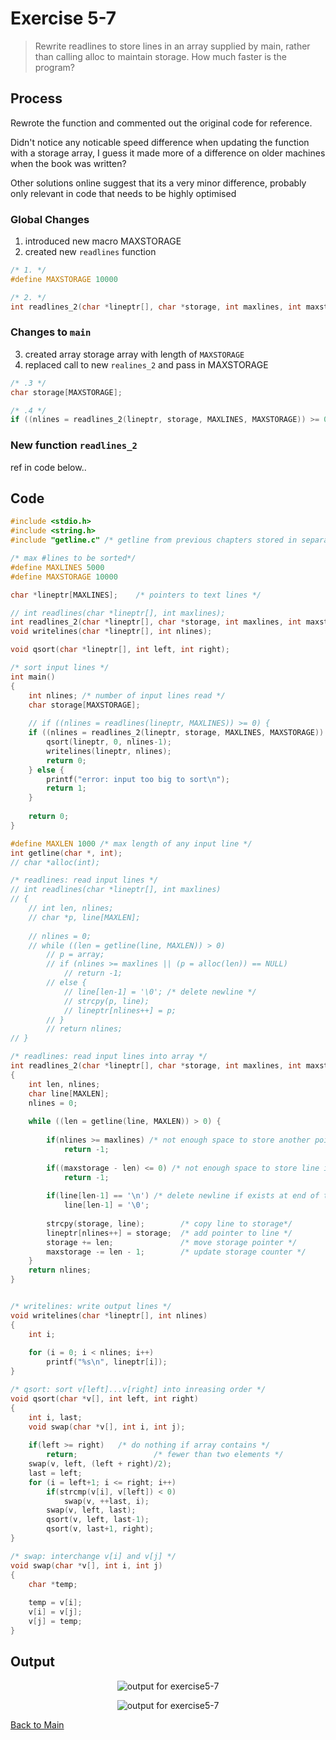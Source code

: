 # Exercise 5-7

> Rewrite readlines to store lines in an array supplied by main, rather than calling alloc to maintain storage. How much faster is the program? 

## Process
Rewrote the function and commented out the original code for reference. 

Didn't notice any noticable speed difference when updating the function with a storage array,
I guess it made more of a difference on older machines when the book was written?

Other solutions online suggest that its a very minor difference, probably only relevant in code that
needs to be highly optimised

### Global Changes
1. introduced new macro MAXSTORAGE
2. created new `readlines` function
```c 
/* 1. */
#define MAXSTORAGE 10000

/* 2. */
int readlines_2(char *lineptr[], char *storage, int maxlines, int maxstorage)
```

### Changes to `main`
3. created array storage array with length of `MAXSTORAGE`
4. replaced call to new `realines_2` and pass in MAXSTORAGE
```c
/* .3 */
char storage[MAXSTORAGE];

/* .4 */
if ((nlines = readlines_2(lineptr, storage, MAXLINES, MAXSTORAGE)) >= 0) {
```

### New function `readlines_2`
ref in code below..


## Code
```c
#include <stdio.h>
#include <string.h>
#include "getline.c" /* getline from previous chapters stored in separate file */

/* max #lines to be sorted*/
#define MAXLINES 5000
#define MAXSTORAGE 10000

char *lineptr[MAXLINES];	/* pointers to text lines */

// int readlines(char *lineptr[], int maxlines);
int readlines_2(char *lineptr[], char *storage, int maxlines, int maxstorage);
void writelines(char *lineptr[], int nlines);

void qsort(char *lineptr[], int left, int right);

/* sort input lines */
int main()
{
	int nlines;	/* number of input lines read */
	char storage[MAXSTORAGE];
	
	// if ((nlines = readlines(lineptr, MAXLINES)) >= 0) {
	if ((nlines = readlines_2(lineptr, storage, MAXLINES, MAXSTORAGE)) >= 0) {		
		qsort(lineptr, 0, nlines-1);
		writelines(lineptr, nlines);
		return 0;
	} else {
		printf("error: input too big to sort\n");
		return 1;
	}
	
	return 0;
}

#define MAXLEN 1000 /* max length of any input line */
int getline(char *, int);
// char *alloc(int);

/* readlines: read input lines */
// int readlines(char *lineptr[], int maxlines)
// {
	// int len, nlines;
	// char *p, line[MAXLEN];
	
	// nlines = 0;
	// while ((len = getline(line, MAXLEN)) > 0)
		// p = array;
		// if (nlines >= maxlines || (p = alloc(len)) == NULL)
			// return -1;
		// else {
			// line[len-1] = '\0'; /* delete newline */
			// strcpy(p, line);
			// lineptr[nlines++] = p;
		// }
		// return nlines;
// }

/* readlines: read input lines into array */
int readlines_2(char *lineptr[], char *storage, int maxlines, int maxstorage)
{
	int len, nlines;
	char line[MAXLEN];
	nlines = 0;
	
	while ((len = getline(line, MAXLEN)) > 0) {
		
		if(nlines >= maxlines) /* not enough space to store another pointer */
			return -1;
		
		if((maxstorage - len) <= 0) /* not enough space to store line in array */
			return -1;
		
		if(line[len-1] == '\n') /* delete newline if exists at end of the line */
			line[len-1] = '\0';
		
		strcpy(storage, line);        /* copy line to storage*/
		lineptr[nlines++] = storage;  /* add pointer to line */
		storage += len;               /* move storage pointer */
		maxstorage -= len - 1;        /* update storage counter */
	}
	return nlines;
}


/* writelines: write output lines */
void writelines(char *lineptr[], int nlines)
{
	int i;
	
	for (i = 0; i < nlines; i++)
		printf("%s\n", lineptr[i]);
}

/* qsort: sort v[left]...v[right] into inreasing order */
void qsort(char *v[], int left, int right) 
{
	int i, last;
	void swap(char *v[], int i, int j);
	
	if(left >= right)	/* do nothing if array contains */
		return;					/* fewer than two elements */
	swap(v, left, (left + right)/2);
	last = left;
	for (i = left+1; i <= right; i++)
		if(strcmp(v[i], v[left]) < 0)
			swap(v, ++last, i);
		swap(v, left, last);
		qsort(v, left, last-1);
		qsort(v, last+1, right);
}

/* swap: interchange v[i] and v[j] */
void swap(char *v[], int i, int j)
{
	char *temp;
	
	temp = v[i];
	v[i] = v[j];
	v[j] = temp;
}
```

## Output
<p align="center">
  <image src="../assets/exercise5-7_a.jpg" alt="output for exercise5-7" />
</p>
<p align="center">
  <image src="../assets/exercise5-7_b.jpg" alt="output for exercise5-7" />
</p>

[Back to Main](../readme.md)
